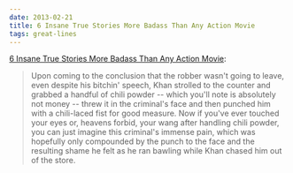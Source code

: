 ```yaml
---
date: 2013-02-21
title: 6 Insane True Stories More Badass Than Any Action Movie
tags: great-lines
---
```


[6 Insane True Stories More Badass Than Any Action Movie](https://www.cracked.com/article_20252_6-insane-true-stories-more-badass-than-any-action-movie.html?fbclid=IwAR28pRtynS3muzSqF89F58gq-qctEJQj0YNk5f0BWzEXIRrHtJCkQuNitxs):

> Upon coming to the conclusion that the robber wasn't going to leave, even despite his bitchin' speech, Khan strolled to the counter and grabbed a handful of chili powder -- which you'll note is absolutely not money -- threw it in the criminal's face and then punched him with a chili-laced fist for good measure. Now if you've ever touched your eyes or, heavens forbid, your wang after handling chili powder, you can just imagine this criminal's immense pain, which was hopefully only compounded by the punch to the face and the resulting shame he felt as he ran bawling while Khan chased him out of the store.